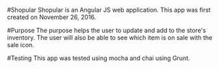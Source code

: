 #Shopular
Shopular is an Angular JS web application. This app was first created on November 26, 2016.


#Purpose
The purpose helps the user to update and add to the store's inventory. The user will also be able to see which item is on sale with the sale icon.

#Testing
This app was tested using mocha and chai using Grunt.
